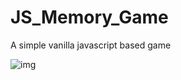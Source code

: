 # JS_Memory_Game
A simple vanilla javascript based game


![img](https://user-images.githubusercontent.com/75582279/103462370-cdc39e00-4d4a-11eb-8790-e32240368e61.png)
